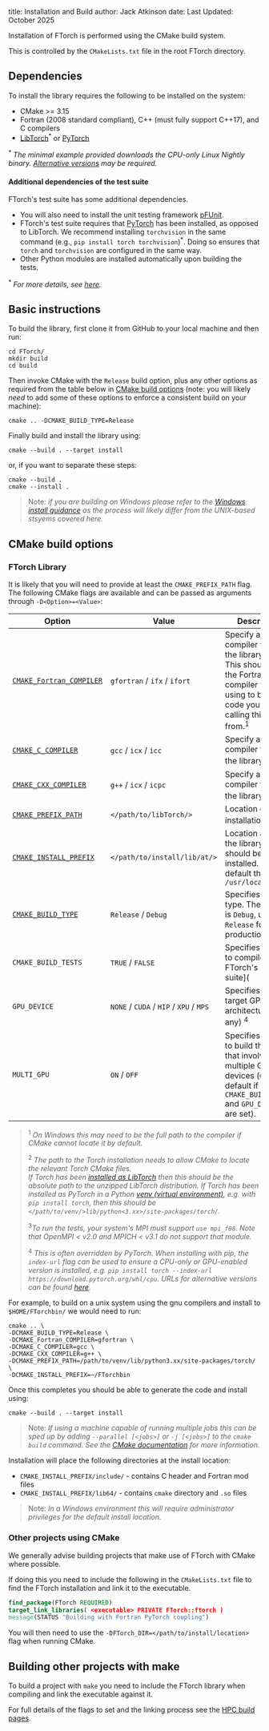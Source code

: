 title: Installation and Build
author: Jack Atkinson
date: Last Updated: October 2025

Installation of FTorch is performed using the CMake build system.

This is controlled by the `CMakeLists.txt` file in the root FTorch directory.

## Dependencies

To install the library requires the following to be installed on the system:

- CMake >= 3.15
- Fortran (2008 standard compliant), C++ (must fully support C++17), and C compilers
- [LibTorch](https://pytorch.org/cppdocs/installing.html)<sup>*</sup> or [PyTorch](https://pytorch.org/)

<sup>*</sup> _The minimal example provided downloads the CPU-only Linux Nightly binary. [Alternative versions](https://pytorch.org/get-started/locally/) may be required._

#### Additional dependencies of the test suite

FTorch's test suite has some additional dependencies.

- You will also need to install the unit testing framework
  [pFUnit](https://github.com/Goddard-Fortran-Ecosystem/pFUnit).
- FTorch's test suite requires that [PyTorch](https://pytorch.org/) has been
  installed, as opposed to LibTorch. We recommend installing `torchvision` in
  the same command (e.g., `pip install torch torchvision`)<sup>*</sup>. Doing so
  ensures that `torch` and `torchvision` are configured in the same way.
- Other Python modules are installed automatically upon building the tests.

<sup>*</sup> _For more details, see [here](https://pytorch.org/get-started/locally/)._


## Basic instructions

To build the library, first clone it from GitHub to your local machine and then run:
```
cd FTorch/
mkdir build
cd build
```

Then invoke CMake with the `Release` build option, plus any other options as required
from the table below in [CMake build options](#cmake-build-options)
(note: you will likely _need_ to add some of these options to enforce a consistent
build on your machine):
```
cmake .. -DCMAKE_BUILD_TYPE=Release
```

Finally build and install the library using:
```
cmake --build . --target install
```
or, if you want to separate these steps:
```
cmake --build .
cmake --install .
```

> Note: _if you are building on Windows please refer to the
> [Windows install guidance](|page|/installation/troubleshooting.html#windows) as the process will
> likely differ from the UNIX-based stsyems covered here._

## CMake build options

### FTorch Library

It is likely that you will need to provide at least the `CMAKE_PREFIX_PATH` flag.  
The following CMake flags are available and can be passed as arguments through `-D<Option>=<Value>`:

| Option                                                                                            | Value                                   | Description                                                                                                                                                                |
| ------------------------------------------------------------------------------------------------- | ----------------------------            | --------------------------------------------------------------                                                                                                             |
| [`CMAKE_Fortran_COMPILER`](https://cmake.org/cmake/help/latest/variable/CMAKE_LANG_COMPILER.html) | `gfortran` / `ifx` / `ifort`            | Specify a Fortran compiler to build the library with. This should match the Fortran compiler you're using to build the code you are calling this library from.<sup>1</sup> |
| [`CMAKE_C_COMPILER`](https://cmake.org/cmake/help/latest/variable/CMAKE_LANG_COMPILER.html)       | `gcc` / `icx` / `icc`                   | Specify a C compiler to build the library with.<sup>1</sup>                                                                                                                |
| [`CMAKE_CXX_COMPILER`](https://cmake.org/cmake/help/latest/variable/CMAKE_LANG_COMPILER.html)     | `g++` / `icx` / `icpc`                  | Specify a C++ compiler to build the library with.<sup>1</sup>                                                                                                              |
| [`CMAKE_PREFIX_PATH`](https://cmake.org/cmake/help/latest/variable/CMAKE_PREFIX_PATH.html)        | `</path/to/libTorch/>`                  | Location of Torch installation<sup>2</sup>                                                                                                                                 |
| [`CMAKE_INSTALL_PREFIX`](https://cmake.org/cmake/help/latest/variable/CMAKE_INSTALL_PREFIX.html)  | `</path/to/install/lib/at/>`            | Location at which the library files should be installed. By default this is `/usr/local`                                                                                   |
| [`CMAKE_BUILD_TYPE`](https://cmake.org/cmake/help/latest/variable/CMAKE_BUILD_TYPE.html)          | `Release` / `Debug`                     | Specifies build type. The default is `Debug`, use `Release` for production code                                                                                            |
| `CMAKE_BUILD_TESTS`                                                                               | `TRUE` / `FALSE`                        | Specifies whether to compile FTorch's [test suite](|page|/developer/testing.html) as part of the build.<sup>3</sup>                                                                                     |
| `GPU_DEVICE`                                                                                      | `NONE` / `CUDA` / `HIP` / `XPU` / `MPS` | Specifies the target GPU architecture (if any) <sup>4</sup>                                                                                                                |
| `MULTI_GPU`                                                                                      | `ON` / `OFF` | Specifies whether to build the tests that involve multiple GPU devices (`ON` by default if `CMAKE_BUILD_TESTS` and `GPU_DEVICE` are set).                                                                                                                |



> <sup>1</sup> _On Windows this may need to be the full path to the compiler if CMake
> cannot locate it by default._
>
> <sup>2</sup> _The path to the Torch installation needs to allow CMake to locate the relevant Torch CMake files.  
>       If Torch has been [installed as LibTorch](https://pytorch.org/cppdocs/installing.html)
>       then this should be the absolute path to the unzipped LibTorch distribution.
>       If Torch has been installed as PyTorch in a Python [venv (virtual environment)](https://docs.python.org/3/library/venv.html),
>       e.g. with `pip install torch`, then this should be `</path/to/venv/>lib/python<3.xx>/site-packages/torch/`._
>
> <sup>3</sup>_To run the tests, your system's MPI must support `use mpi_f08`. Note that OpenMPI < v2.0 and MPICH < v3.1 do not support that module._
>
> <sup>4</sup> _This is often overridden by PyTorch. When installing with pip, the `index-url` flag can be used to ensure a CPU-only or GPU-enabled version is installed, e.g.
>       `pip install torch --index-url https://download.pytorch.org/whl/cpu`.
>       URLs for alternative versions can be found [here](https://pytorch.org/get-started/locally/)._


For example, to build on a unix system using the gnu compilers and install to `$HOME/FTorchbin/`
we would need to run:
```
cmake .. \
-DCMAKE_BUILD_TYPE=Release \
-DCMAKE_Fortran_COMPILER=gfortran \
-DCMAKE_C_COMPILER=gcc \
-DCMAKE_CXX_COMPILER=g++ \
-DCMAKE_PREFIX_PATH=/path/to/venv/lib/python3.xx/site-packages/torch/ \
-DCMAKE_INSTALL_PREFIX=~/FTorchbin
```

Once this completes you should be able to generate the code and install using:
```
cmake --build . --target install
```

> Note: _If using a machine capable of running multiple jobs this can be sped up by
> adding `--parallel [<jobs>]` or `-j [<jobs>]` to the `cmake build` command.
> See the [CMake documentation](https://cmake.org/cmake/help/latest/manual/cmake.1.html#cmdoption-cmake-build-j)
> for more information._

Installation will place the following directories at the install location:

* `CMAKE_INSTALL_PREFIX/include/` - contains C header and Fortran mod files
* `CMAKE_INSTALL_PREFIX/lib64/` - contains `cmake` directory and `.so` files

> Note: _In a Windows environment this will require administrator privileges for the default install location._


### Other projects using CMake

We generally advise building projects that make use of FTorch with CMake where possible.

If doing this you need to include the following in the `CMakeLists.txt` file to
find the FTorch installation and link it to the executable.

```CMake
find_package(FTorch REQUIRED)
target_link_libraries( <executable> PRIVATE FTorch::ftorch )
message(STATUS "Building with Fortran PyTorch coupling")
```

You will then need to use the `-DFTorch_DIR=</path/to/install/location>` flag
when running CMake.


## Building other projects with make

To build a project with `make` you need to include the FTorch library when compiling
and link the executable against it.

For full details of the flags to set and the linking process see the
[HPC build pages](|page|/installation/hpc.html).
